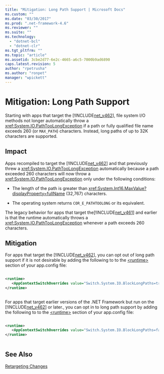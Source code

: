 ```yaml
---
title: "Mitigation: Long Path Support | Microsoft Docs"
ms.custom: ""
ms.date: "03/30/2017"
ms.prod: ".net-framework-4.6"
ms.reviewer: ""
ms.suite: ""
ms.technology: 
  - "dotnet-bcl"
  - "dotnet-clr"
ms.tgt_pltfrm: ""
ms.topic: "article"
ms.assetid: 3cbe2d77-6e2c-4665-a6c5-7000b9ad6890
caps.latest.revision: 5
author: "rpetrusha"
ms.author: "ronpet"
manager: "wpickett"
---
```

# Mitigation: Long Path Support
Starting with apps that target the [!INCLUDE[net_v462](../../../includes/net-v462-md.md)],  file system I/O methods not longer automatically throw a <xref:System.IO.PathTooLongException> if a path or fully qualified file name exceeds 260 (or `MAX_PATH`) characters. Instead, long paths of up to 32K characters are supported.  
  
## Impact  
 Apps recompiled to target the [!INCLUDE[net_v462](../../../includes/net-v462-md.md)] and that previously threw a <xref:System.IO.PathTooLongException> automatically because a path exceeded 260 characters will now throw a <xref:System.IO.PathTooLongException> only under the following conditions:  
  
-   The length of the path is greater than  <xref:System.Int16.MaxValue?displayProperty=fullName> (32,767) characters.  
  
-   The operating system returns `COR_E_PATHTOOLONG` or its equivalent.  
  
 The legacy behavior for apps that target the[!INCLUDE[net_v461](../../../includes/net-v461-md.md)] and earlier is that the runtime automatically throws a <xref:System.IO.PathTooLongException> whenever a path exceeds 260 characters.  
  
## Mitigation  
 For apps that target the [!INCLUDE[net_v462](../../../includes/net-v462-md.md)], you can opt out of long path support if it is not desirable by adding the following to    to the [\<runtime>](../../../docs/framework/configuring-apps/file-schema/runtime/runtime-element.md) section of your app.config file:  
  
```xml  
  
<runtime>   
   <AppContextSwitchOverrides value="Switch.System.IO.BlockLongPaths=true" />   
</runtime>  
  
```  
  
 For apps that target earlier versions of the .NET Framework but run on the [!INCLUDE[net_v462](../../../includes/net-v462-md.md)] or later., you can opt in to long path support by adding the following to    to the [\<runtime>](../../../docs/framework/configuring-apps/file-schema/runtime/runtime-element.md) section of your app.config file:  
  
```xml  
  
<runtime>   
   <AppContextSwitchOverrides value="Switch.System.IO.BlockLongPaths=false" />   
</runtime>  
  
```  
  
## See Also  
 [Retargeting Changes](../../../docs/framework/migration-guide/retargeting-changes-in-the-net-framework-4-6-2.md)